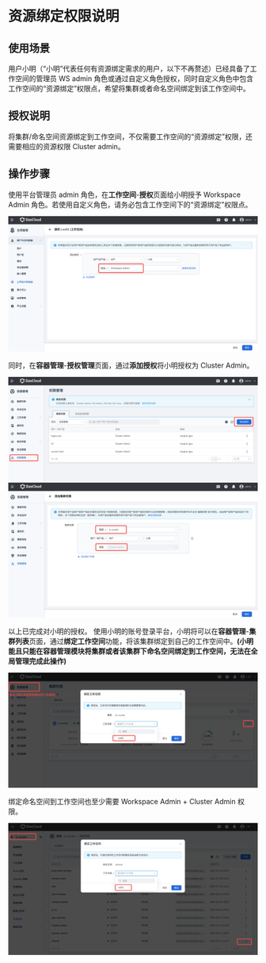 # 资源绑定权限说明

## 使用场景
用户小明（“小明”代表任何有资源绑定需求的用户，以下不再赘述）已经具备了工作空间的管理员 WS admin 角色或通过自定义角色授权，同时自定义角色中包含工作空间的“资源绑定”权限点，希望将集群或者命名空间绑定到该工作空间中。
## 授权说明
将集群/命名空间资源绑定到工作空间，不仅需要工作空间的“资源绑定”权限，还需要相应的资源权限 Cluster admin。
## 操作步骤

使用平台管理员 admin 角色，在**工作空间**-**授权**页面给小明授予 Workspace Admin 角色。若使用自定义角色，请务必包含工作空间下的“资源绑定”权限点。

![资源绑定](../../images/wsbind1.png)

同时，在**容器管理**-**授权管理**页面，通过**添加授权**将小明授权为 Cluster Admin。

![集群授权1](../../images/wsbind2.png)
![集群授权2](../../images/wsbind3.png)

以上已完成对小明的授权。
使用小明的账号登录平台，小明将可以在**容器管理**-**集群列表**页面，通过**绑定工作空间**功能，将该集群绑定到自己的工作空间中。**(小明能且只能在容器管理模块将集群或者该集群下命名空间绑定到工作空间，无法在全局管理完成此操作)**

![cluster绑定](../../images/wsbind4.png)

绑定命名空间到工作空间也至少需要 Workspace Admin + Cluster Admin 权限。

![ns绑定](../../images/wsbind5.png)